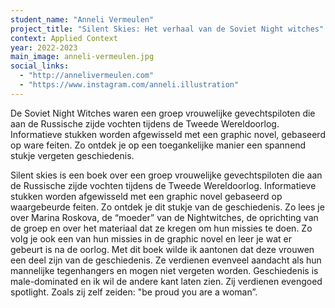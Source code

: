 ```yaml
---
student_name: "Anneli Vermeulen"
project_title: "Silent Skies: Het verhaal van de Soviet Night witches"
context: Applied Context
year: 2022-2023
main_image: anneli-vermeulen.jpg
social_links:
  - "http://annelivermeulen.com"
  - "https://www.instagram.com/anneli.illustration"
---
```

De Soviet Night Witches waren een groep vrouwelijke gevechtspiloten die aan de Russische zijde vochten tijdens de Tweede Wereldoorlog. Informatieve stukken worden afgewisseld met een graphic novel, gebaseerd op ware feiten. Zo ontdek je op een toegankelijke
manier een spannend stukje vergeten geschiedenis.

Silent skies is een boek over een groep vrouwelijke gevechtspiloten die aan de Russische zijde vochten tijdens de Tweede Wereldoorlog. Informatieve stukken worden afgewisseld met een graphic novel gebaseerd op waargebeurde feiten. Zo ontdek je dit stukje van de geschiedenis.
Zo lees je over Marina Roskova, de “moeder” van de Nightwitches, de oprichting van de groep en over het materiaal dat ze kregen om hun missies te doen. Zo volg je ook een van hun missies in de graphic novel en leer je wat er gebeurt is na de oorlog.
Met dit boek wilde ik aantonen dat deze vrouwen een deel zijn van de geschiedenis. Ze verdienen evenveel aandacht als hun mannelijke tegenhangers en mogen niet vergeten worden. Geschiedenis is male-dominated en ik wil de andere kant laten zien. Zij verdienen evengoed spotlight.
Zoals zij zelf zeiden: "be proud you are a woman”. 

